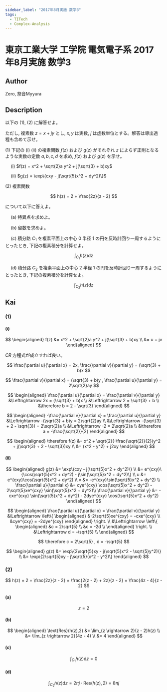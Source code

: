 ```yaml
---
sidebar_label: "2017年8月実施 数学3"
tags:
  - TITech
  - Complex-Analysis
---
```

# 東京工業大学 工学院 電気電子系 2017年8月実施 数学3


## **Author**
Zero, 祭音Myyura

## **Description**
以下の (1), (2) に解答せよ。

ただし, 複素数 $z = x + jy$ とし, $x,y$ は実数, $j$ は虚数単位とする。解答は導出過程も含めて示せ。

(1) 下記の (i) (ii) の複素関数 $f(z)$ および $g(z)$ がそれぞれ $z$ によらず正則となるような実数の定数 $a,b,c,d$ を求め, $f(z)$ および $g(z)$ を示せ。

&emsp; (i) $f(z) = x^2 + \sqrt{2}a y^2 + j(\sqrt{3} + b)xy$

&emsp; (ii) $g(z) = \exp\{cxy - j(\sqrt{5}x^2 + dy^2)\}$

(2) 複素関数

$$
h(z) = 2 + \frac{2z}{z - 2}
$$

について以下に答えよ。

&emsp; (a) 特異点を求めよ。

&emsp; (b) 留数を求めよ。

&emsp; ($c$) 積分路 $C_1$ を複素平面上の中心 $0$ 半径 $1$ の円を反時計回り一周するようにとったとき, 下記の複素積分を計算せよ。

$$
\int_{C_1}h(z)\text{d}z
$$

&emsp; (d) 積分路 $C_2$ を複素平面上の中心 $2$ 半径 $1$ の円を反時計回り一周するようにとったとき, 下記の複素積分を計算せよ。

$$
\int_{C_2}h(z)\text{d}z
$$

## **Kai** 
### (1)
#### (i)

$$
\begin{aligned}
f(z) &= x^2 + \sqrt{2}a y^2 + j(\sqrt{3} + b)xy \\
&= u + jv
\end{aligned}
$$

$CR$ 方程式が成立すれば良い。

$$
\frac{\partial u}{\partial x} = 2x, \frac{\partial v}{\partial y} = (\sqrt{3} + b)x
$$

$$
\frac{\partial v}{\partial x} = (\sqrt{3} + b)y , \frac{\partial u}{\partial y} = 2\sqrt{2}ay
$$

$$
\begin{aligned}
\frac{\partial u}{\partial x} = \frac{\partial v}{\partial y} &\Leftrightarrow  2x = (\sqrt{3} + b)x \\
&\Leftrightarrow 2 = \sqrt{3} + b \\
&\therefore b = 2 - \sqrt{3}
\end{aligned}
$$

$$
\begin{aligned}
-\frac{\partial v}{\partial x} = \frac{\partial u}{\partial y} &\Leftrightarrow -(\sqrt{3} + b)y = 2\sqrt{2}ay \\
&\Leftrightarrow -(\sqrt{3} + 2 - \sqrt{3}) = 2\sqrt{2}a \\
&\Leftrightarrow -2 = 2\sqrt{2}a \\
&\therefore a = -\frac{\sqrt{2}}{2}
\end{aligned}
$$

$$
\begin{aligned}
\therefore f(z) &= x^2 + \sqrt{2}(-\frac{\sqrt{2}}{2})y^2 + j(\sqrt{3} + 2 - \sqrt{3})xy \\
&= (x^2 - y^2) + j2xy
\end{aligned}
$$

#### (ii)

$$
\begin{aligned}
g(z) &= \exp\{cxy - j(\sqrt{5}x^2 + dy^2)\} \\
&= e^{cxy}\{\cos(\sqrt{5}x^2 + dy^2) - j\sin(\sqrt{5}x^2 + dy^2)\} \\
u &= e^{cxy}\cos(\sqrt{5}x^2 + dy^2) \\
v &= -e^{cxy}\sin(\sqrt{5}x^2 + dy^2) \\
\frac{\partial u}{\partial x} &= cye^{cxy} \cos(\sqrt{5}x^2 + dy^2) - 2\sqrt{5}xe^{cxy} \sin(\sqrt{5}x^2 + dy^2)\\
\frac{\partial v}{\partial y} &= -cxe^{cxy} \sin(\sqrt{5}x^2 + dy^2) - 2dye^{cxy} \cos(\sqrt{5}x^2 + dy^2)
\end{aligned}
$$

$$
\begin{aligned}
\frac{\partial u}{\partial x} = \frac{\partial v}{\partial y} &\Leftrightarrow   
\left\{
\begin{aligned}
&-2\sqrt{5}xe^{cxy} = -cxe^{cxy} \\
&cye^{cxy} = -2dye^{cxy} 
\end{aligned}
\right. \\
&\Leftrightarrow
\left\{
\begin{aligned}
&c = 2\sqrt{5} \\
&c = -2d \\
\end{aligned}
\right. \\
&\Leftrightarrow
d = -\sqrt{5} \\
\end{aligned}
$$

$$
\therefore c = 2\sqrt{5} , d = -\sqrt{5}
$$

$$
\begin{aligned}
g(z) &= \exp\{2\sqrt{5}xy - j(\sqrt{5}x^2 - \sqrt{5}y^2)\} \\
&= \exp\{2\sqrt{5}xy - j\sqrt{5}(x^2 - y^2)\} 
\end{aligned}
$$

### (2)

$$
h(z) = 2 + \frac{2z}{z - 2} = \frac{2(z - 2) + 2z}{z - 2} = \frac{4z - 4}{z - 2}
$$

#### (a)

$$
z = 2
$$

#### (b)

$$
\begin{aligned}
\text{Res}(h(z),2) &= \lim_{z \rightarrow 2}(z - 2)h(z) \\
&= \lim_{z \rightarrow 2}(4z - 4) \\
&= 4
\end{aligned}
$$

#### ($c$)

$$
\int_{C_1} h(z)\text{d}z = 0
$$

#### (d) 

$$
\int_{C_2}h(z)\text{d}z = 2\pi j \cdot \text{Res}(h(z),2) = 8\pi j
$$